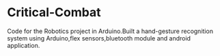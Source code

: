 # Critical-Combat

Code for the Robotics project in Arduino.Built a hand-gesture recognition system using Arduino,flex sensors,bluetooth module and android application.

